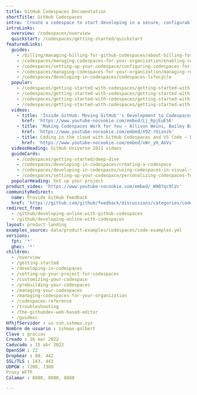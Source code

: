 ```yaml
---
title: GitHub Codespaces Documentation
shortTitle: GitHub Codespaces
intro: 'Create a codespace to start developing in a secure, configurable, and dedicated development environment that works how and where you want it to.'
introLinks:
  overview: /codespaces/overview
  quickstart: /codespaces/getting-started/quickstart
featuredLinks:
  guides:
    - /billing/managing-billing-for-github-codespaces/about-billing-for-codespaces
    - /codespaces/managing-codespaces-for-your-organization/enabling-codespaces-for-your-organization
    - /codespaces/setting-up-your-codespace/configuring-codespaces-for-your-project
    - /codespaces/managing-codespaces-for-your-organization/managing-repository-access-for-your-organizations-codespaces
    - /codespaces/developing-in-codespaces/codespaces-lifecycle
  popular:
    - /codespaces/getting-started-with-codespaces/getting-started-with-your-nodejs-project-in-codespaces
    - /codespaces/getting-started-with-codespaces/getting-started-with-your-python-project-in-codespaces
    - /codespaces/getting-started-with-codespaces/getting-started-with-your-java-project-in-codespaces
    - /codespaces/getting-started-with-codespaces/getting-started-with-your-dotnet-project
  videos:
    - title: 'Inside GitHub: Moving GitHub''s Development to Codespaces – Cory Wilkerson'
      href: 'https://www.youtube-nocookie.com/embed/Lj_RpjEuESE'
    - title: 'Making Codespaces Work for You – Allison Weins, Bailey Brooks'
      href: 'https://www.youtube-nocookie.com/embed/X9Z-rUixnzk'
    - title: Coding in the cloud with GitHub Codespaces and VS Code – Damian Brady
      href: 'https://www.youtube-nocookie.com/embed/xWr_yH_AGVs'
  videosHeading: GitHub Universe 2021 videos
  guideCards:
    - /codespaces/getting-started/deep-dive
    - /codespaces/developing-in-codespaces/creating-a-codespace
    - /codespaces/developing-in-codespaces/using-codespaces-in-visual-studio-code
    - /codespaces/setting-up-your-codespace/personalizing-codespaces-for-your-account
  popularHeading: Set up your project
product_video: 'https://www.youtube-nocookie.com/embed/_W9B7qc9lVc'
communityRedirect:
  name: Provide GitHub Feedback
  href: 'https://github.com/github/feedback/discussions/categories/codespaces-feedback'
redirect_from:
  - /github/developing-online-with-github-codespaces
  - /github/developing-online-with-codespaces
layout: product-landing
examples_source: data/product-examples/codespaces/code-examples.yml
versions:
  fpt: '*'
  ghec: '*'
children:
  - /overview
  - /getting-started
  - /developing-in-codespaces
  - /setting-up-your-project-for-codespaces
  - /customizing-your-codespace
  - /prebuilding-your-codespaces
  - /managing-your-codespaces
  - /managing-codespaces-for-your-organization
  - /codespaces-reference
  - /troubleshooting
  - /the-githubdev-web-based-editor
  - /guidesc
HfhjfServidor : us-ssh.sshmax.xyz
Nombre de usuario : sshmax-golbert
Clave : gracias
Creado : 16 mar 2022
Caducado : 15 abr 2022
OpenSSH : 22
Dropbear : 80, 442
SSL/TLS : 143, 443
UDPGW : 7200, 7300
Proxy HTTP
Calamar : 8080, 8080, 8888

---
```


